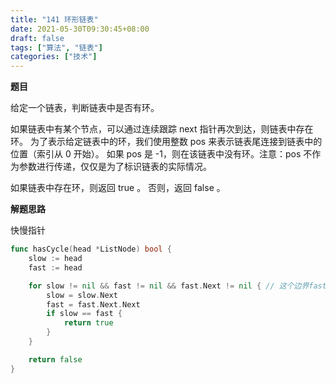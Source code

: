 ```yaml
---
title: "141 环形链表"
date: 2021-05-30T09:30:45+08:00
draft: false
tags: ["算法", "链表"]
categories: ["技术"]
---
```


**题目**

给定一个链表，判断链表中是否有环。

如果链表中有某个节点，可以通过连续跟踪 next 指针再次到达，则链表中存在环。 为了表示给定链表中的环，我们使用整数 pos 来表示链表尾连接到链表中的位置（索引从 0 开始）。 如果 pos 是 -1，则在该链表中没有环。注意：pos 不作为参数进行传递，仅仅是为了标识链表的实际情况。

如果链表中存在环，则返回 true 。 否则，返回 false 。

**解题思路**

快慢指针

```go
func hasCycle(head *ListNode) bool {
    slow := head
    fast := head

    for slow != nil && fast != nil && fast.Next != nil { // 这个边界fast.Next不能忘记判断nil 
        slow = slow.Next
        fast = fast.Next.Next
        if slow == fast {
            return true
        }
    }

    return false
}
```